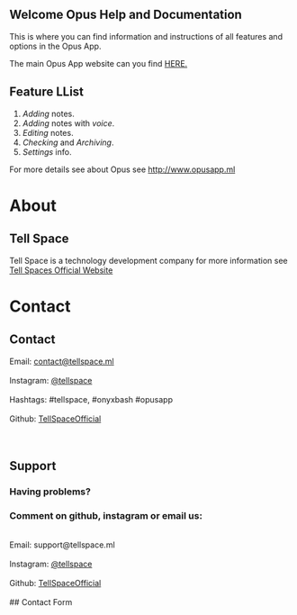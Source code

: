 ## Welcome Opus Help and Documentation

This is where you can find information and instructions of all features and options in the Opus App.

The main Opus App website can you find <a href="http://opusapp.ml"> HERE. </a>

## Feature LList

1. _Adding_ notes.
2. _Adding_ notes with _voice_.
3. _Editing_ notes.
4. _Checking_ and _Archiving_.
5. _Settings_ info.


For more details see about Opus see <a href="http://www.opusapp.ml"> http://www.opusapp.ml </a>

# About

## Tell Space

Tell Space is a technology development company for more information see <a href="http://tellspace.ml"> Tell Spaces Official Website </a>

# Contact
## Contact
Email: contact@tellspace.ml
<br>
<br>
Instagram: <a href="http://www.instagram.com/tellspace/"> @tellspace </a>
<br>
<br>
Hashtags: #tellspace, #onyxbash #opusapp
<br>
<br>
Github: <a href="https://github.com/TellSpaceOfficial"> TellSpaceOfficial </a>
<br>
<br>
<br>
## Support
### Having problems?
### Comment on github, instagram or email us:
<br>
Email: support@tellspace.ml
<br>
<br>
Instagram: <a href="http://www.instagram.com/tellspace/"> @tellspace </a>
<br>
<br>
Github: <a href="https://github.com/TellSpaceOfficial"> TellSpaceOfficial </a>
<br> <br>
## Contact Form
<br>
<br>
